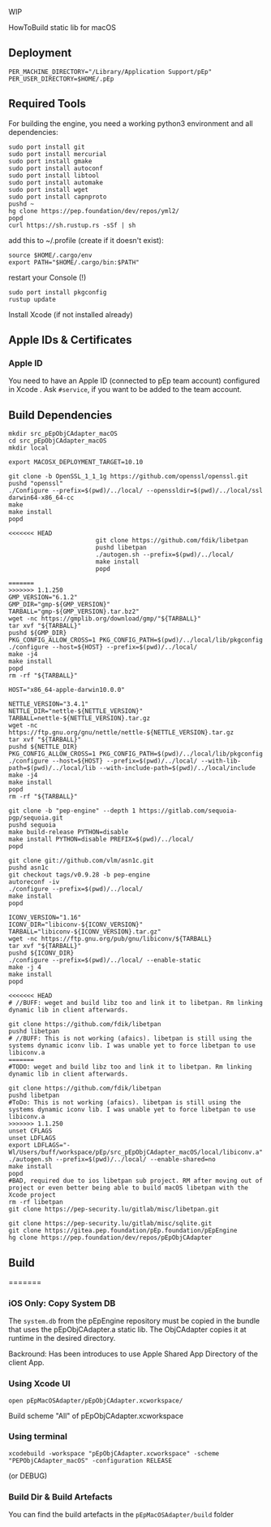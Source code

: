 WIP

HowToBuild static lib for macOS

## Deployment

```
PER_MACHINE_DIRECTORY="/Library/Application Support/pEp"
PER_USER_DIRECTORY=$HOME/.pEp
```

## Required Tools

For building the engine, you need a working python3 environment and all dependencies:

```
sudo port install git
sudo port install mercurial
sudo port install gmake
sudo port install autoconf
sudo port install libtool
sudo port install automake
sudo port install wget
sudo port install capnproto
pushd ~
hg clone https://pep.foundation/dev/repos/yml2/
popd
curl https://sh.rustup.rs -sSf | sh
```

add this to ~/.profile (create if it doesn't exist):

```
source $HOME/.cargo/env
export PATH="$HOME/.cargo/bin:$PATH"
```

restart your Console (!)

```
sudo port install pkgconfig
rustup update
```

Install Xcode (if not installed already)

## Apple IDs & Certificates

### Apple ID

You need to have an Apple ID (connected to pEp team account) configured in Xcode .  Ask `#service`, if you want to be added to the team account. 

## Build Dependencies
```
mkdir src_pEpObjCAdapter_macOS
cd src_pEpObjCAdapter_macOS
mkdir local

export MACOSX_DEPLOYMENT_TARGET=10.10

git clone -b OpenSSL_1_1_1g https://github.com/openssl/openssl.git
pushd "openssl"
./Configure --prefix=$(pwd)/../local/ --openssldir=$(pwd)/../local/ssl darwin64-x86_64-cc
make
make install
popd

<<<<<<< HEAD
						git clone https://github.com/fdik/libetpan
						pushd libetpan
						./autogen.sh --prefix=$(pwd)/../local/
						make install
						popd

=======
>>>>>>> 1.1.250
GMP_VERSION="6.1.2"
GMP_DIR="gmp-${GMP_VERSION}"
TARBALL="gmp-${GMP_VERSION}.tar.bz2"
wget -nc https://gmplib.org/download/gmp/"${TARBALL}"
tar xvf "${TARBALL}"
pushd ${GMP_DIR}
PKG_CONFIG_ALLOW_CROSS=1 PKG_CONFIG_PATH=$(pwd)/../local/lib/pkgconfig ./configure --host=${HOST} --prefix=$(pwd)/../local/
make -j4
make install
popd
rm -rf "${TARBALL}"

HOST="x86_64-apple-darwin10.0.0"

NETTLE_VERSION="3.4.1"
NETTLE_DIR="nettle-${NETTLE_VERSION}"
TARBALL=nettle-${NETTLE_VERSION}.tar.gz
wget -nc https://ftp.gnu.org/gnu/nettle/nettle-${NETTLE_VERSION}.tar.gz
tar xvf "${TARBALL}"
pushd ${NETTLE_DIR}
PKG_CONFIG_ALLOW_CROSS=1 PKG_CONFIG_PATH=$(pwd)/../local/lib/pkgconfig ./configure --host=${HOST} --prefix=$(pwd)/../local/ --with-lib-path=$(pwd)/../local/lib --with-include-path=$(pwd)/../local/include
make -j4
make install
popd
rm -rf "${TARBALL}"

git clone -b "pep-engine" --depth 1 https://gitlab.com/sequoia-pgp/sequoia.git
pushd sequoia
make build-release PYTHON=disable
make install PYTHON=disable PREFIX=$(pwd)/../local/
popd

git clone git://github.com/vlm/asn1c.git
pushd asn1c
git checkout tags/v0.9.28 -b pep-engine
autoreconf -iv
./configure --prefix=$(pwd)/../local/
make install
popd

ICONV_VERSION="1.16"
ICONV_DIR="libiconv-${ICONV_VERSION}"
TARBALL="libiconv-${ICONV_VERSION}.tar.gz"
wget -nc https://ftp.gnu.org/pub/gnu/libiconv/${TARBALL}
tar xvf "${TARBALL}"
pushd ${ICONV_DIR}
./configure --prefix=$(pwd)/../local/ --enable-static
make -j 4
make install
popd

<<<<<<< HEAD
# //BUFF: weget and build libz too and link it to libetpan. Rm linking dynamic lib in client afterwards.

git clone https://github.com/fdik/libetpan
pushd libetpan
# //BUFF: This is not working (afaics). libetpan is still using the systems dynamic iconv lib. I was unable yet to force libetpan to use libiconv.a
=======
#TODO: weget and build libz too and link it to libetpan. Rm linking dynamic lib in client afterwards.

git clone https://github.com/fdik/libetpan
pushd libetpan
#ToDo: This is not working (afaics). libetpan is still using the systems dynamic iconv lib. I was unable yet to force libetpan to use libiconv.a
>>>>>>> 1.1.250
unset CFLAGS
unset LDFLAGS
export LDFLAGS="-Wl/Users/buff/workspace/pEp/src_pEpObjCAdapter_macOS/local/libiconv.a" 
./autogen.sh --prefix=$(pwd)/../local/ --enable-shared=no
make install
popd
#BAD, required due to ios libetpan sub project. RM after moving out of project or even better being able to build macOS libetpan with the Xcode project
rm -rf libetpan
git clone https://pep-security.lu/gitlab/misc/libetpan.git

git clone https://pep-security.lu/gitlab/misc/sqlite.git
git clone https://gitea.pep.foundation/pEp.foundation/pEpEngine
hg clone https://pep.foundation/dev/repos/pEpObjCAdapter
```

## Build

=======
### iOS Only: Copy System DB 

The `system.db` from the pEpEngine repository must be copied in the bundle that uses the pEpObjCAdapter.a static lib. The ObjCAdapter copies it at runtime in the desired directory.

Backround: Has been introduces to use Apple Shared App Directory of the client App.

### Using Xcode UI

`open pEpMacOSAdapter/pEpObjCAdapter.xcworkspace/`

Build scheme "All" of pEpObjCAdapter.xcworkspace

### Using terminal

`xcodebuild -workspace "pEpObjCAdapter.xcworkspace" -scheme "PEPObjCAdapter_macOS" -configuration RELEASE`

(or DEBUG)

### Build Dir & Build Artefacts

You can find the build artefacts in the `pEpMacOSAdapter/build` folder
